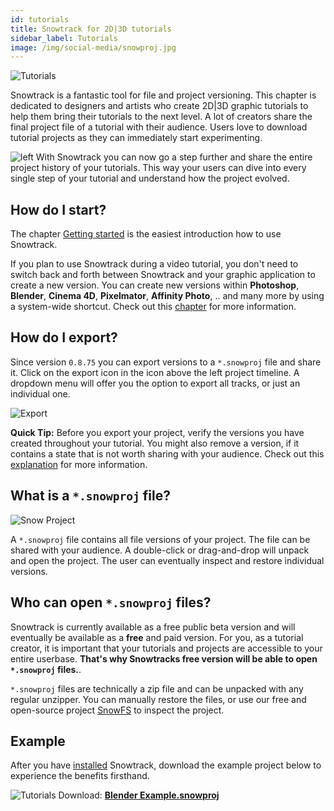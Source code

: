 ```yaml
---
id: tutorials
title: Snowtrack for 2D|3D tutorials
sidebar_label: Tutorials
image: /img/social-media/snowproj.jpg
---
```


![Tutorials](/img/social-media/snowproj.jpg)

Snowtrack is a fantastic tool for file and project versioning. This chapter is dedicated to designers and artists who create 2D|3D graphic tutorials to help them bring their tutorials to the next level. A lot of creators share the final project file of a tutorial with their audience. Users love to download tutorial projects as they can immediately start experimenting.

<div className="block">

![left](/img/versions-few.png) With Snowtrack you can now go a step further and share the entire project history of your tutorials. This way your users can dive into every single step of your tutorial and understand how the project evolved.

</div>

## How do I start?

The chapter [Getting started](get-started.md) is the easiest introduction how to use Snowtrack.

<div className="info" ></div>

If you plan to use Snowtrack during a video tutorial, you don't need to switch back and forth between Snowtrack and your graphic application to create a new version. You can create new versions within **Photoshop**, **Blender**, **Cinema 4D**, **Pixelmator**, **Affinity Photo**, .. and many more by using a system-wide shortcut. Check out this [chapter](versions.md#system-wide-shortcuts) for more information.

## How do I export?

Since version `0.8.75` you can export versions to a `*.snowproj` file and share it. Click on the export icon in the icon above the left project timeline. A dropdown menu will offer you the option to export all tracks, or just an individual one.

![Export](/img/export.png)

<div className="info" ></div>

**Quick Tip:** Before you export your project, verify the versions you have created throughout your tutorial. You might also remove a version, if it contains a state that is not worth sharing with your audience. Check out this [explanation](versions.md#how-to-delete-a-version) for more information.

## What is a `*.snowproj` file?

![Snow Project](/img/snowproj-file.jpg)

A `*.snowproj` file contains all file versions of your project. The file can be shared with your audience. A double-click or drag-and-drop will unpack and open the project. The user can eventually inspect and restore individual versions.

## Who can open `*.snowproj` files?

Snowtrack is currently available as a free public beta version and will eventually be available as a **free** and paid version. For you, as a tutorial creator, it is important that your tutorials and projects are accessible to your entire userbase. **That's why Snowtracks free version will be able to open `*.snowproj` files.**.

<div className="info" ></div>

`*.snowproj` files are technically a zip file and can be unpacked with any regular unzipper. You can manually restore the files, or use our free and open-source project [SnowFS](https://www.github.com/snowtrack/snowfs) to inspect the project.

## Example

After you have [installed](https://www.snowtrack.io/download-beta) Snowtrack, download the example project below to experience the benefits firsthand.

<div style={{width: "300px", margin: "auto", textAlign: "center"}}>

![Tutorials](/img/blender-snowproj.png)
Download:
**[Blender Example.snowproj](<https://snowtrack.s3.ca-central-1.amazonaws.com/demo-projects/Blender Example.snowproj>)**

</div>